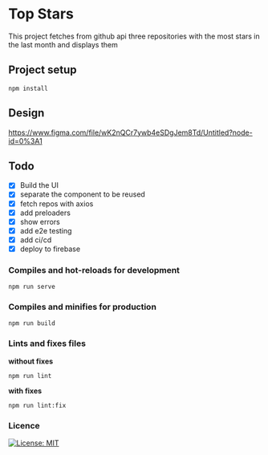 # Top Stars
This project fetches from github api three repositories with the most stars in the last month and displays them

## Project setup
```
npm install
```
## Design
https://www.figma.com/file/wK2nQCr7ywb4eSDgJem8Td/Untitled?node-id=0%3A1

## Todo
- [x] Build the UI
- [x] separate the component to be reused
- [x] fetch repos with axios
- [x] add preloaders
- [x] show errors
- [x] add e2e testing
- [x] add ci/cd
- [x] deploy to firebase

### Compiles and hot-reloads for development
```
npm run serve
```

### Compiles and minifies for production
```
npm run build
```

### Lints and fixes files
**without fixes**
```
npm run lint
```
**with fixes**
```
npm run lint:fix
```

### Licence
[![License: MIT](https://img.shields.io/badge/License-MIT-yellow.svg)](https://opensource.org/licenses/MIT)
